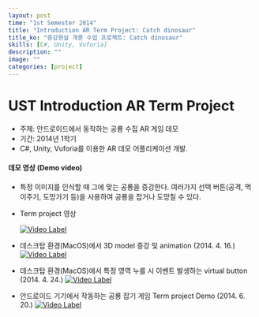 ```yaml
---
layout: post
time: "1st Semester 2014"
title: "Introduction AR Term Project: Catch dinosaur"
title_ko: "증강현실 개론 수업 프로젝트: Catch dinosaur"
skills: [C#, Unity, Vuforia]
description: ""
image: ""
categories: [project]
---
```


# UST Introduction AR Term Project 
- 주제: 안드로이드에서 동작하는 공룡 수집 AR 게임 데모
- 기간: 2014년 1학기
- C#, Unity, Vuforia를 이용한 AR 데모 어플리케이션 개발.

#### 데모 영상 (Demo video)
- 특정 이미지를 인식할 때 그에 맞는 공룡을 증강한다. 
여러가지 선택 버튼(공격, 먹이주기, 도망가기 등)을 사용하여 공룡을 잡거나 도망칠 수 있다.

- Term project 영상

    [![Video Label](http://img.youtube.com/vi/gwwC_72S7n0/0.jpg)](https://youtu.be/gwwC_72S7n0)

- 데스크탑 환경(MacOS)에서 3D model 증강 및 animation (2014. 4. 16.)
    [![Video Label](http://img.youtube.com/vi/23Ogl32Z04A/0.jpg)](https://youtu.be/23Ogl32Z04A)

- 데스크탑 환경(MacOS)에서 특정 영역 누를 시 이벤트 발생하는 virtual button (2014. 4. 24.)
    [![Video Label](http://img.youtube.com/vi/hjeheL4Ou9U/0.jpg)](https://youtu.be/hjeheL4Ou9U)

- 안드로이드 기기에서 작동하는 공룡 잡기 게임 Term project Demo (2014. 6. 20.)
    [![Video Label](http://img.youtube.com/vi/hpM6zFw-eDQ/0.jpg)](https://youtu.be/hpM6zFw-eDQ)

